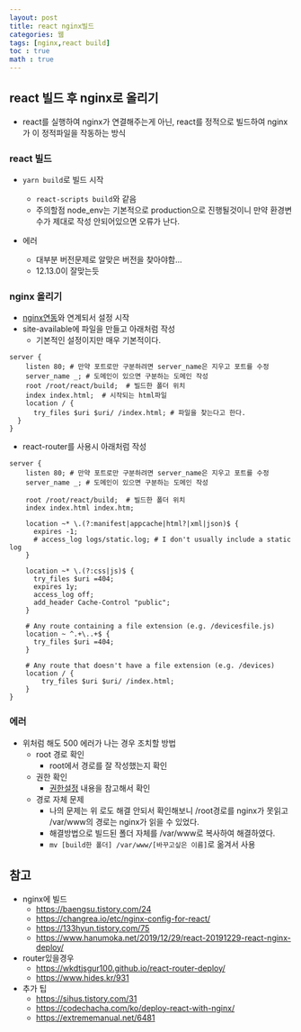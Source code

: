 ```yaml
---
layout: post
title: react nginx빌드
categories: 웹
tags: [nginx,react build]
toc : true
math : true
---
```



## react 빌드 후 nginx로 올리기
- react를 실행하여 nginx가 연결해주는게 아닌, react를 정적으로 빌드하여 nginx가 이 정적파일을 작동하는 방식


### react 빌드
- `yarn build`로 빌드 시작
  - `react-scripts build`와 같음
  - 주의할점 node_env는 기본적으로 production으로 진행될것이니 만약 환경변수가 제대로 작성 안되어있으면 오류가 난다.

- 에러
  - 대부분 버전문제로 알맞은 버전을 찾아야함...
  - 12.13.0이 잘맞는듯

### nginx 올리기
- [nginx연동](https://deokisys.github.io/%EC%9B%B9/2021/11/10/nginx%EA%B0%84%EB%8B%A8-express%EC%97%B0%EB%8F%99.html)와 연계되서 설정 시작
- site-available에 파일을 만들고 아래처럼 작성
  - 기본적인 설정이지만 매우 기본적이다.

```
server {
    listen 80; # 만약 포트로만 구분하려면 server_name은 지우고 포트를 수정
    server_name _; # 도메인이 있으면 구분하는 도메인 작성
    root /root/react/build;  # 빌드한 폴더 위치
    index index.html;  # 시작되는 html파일
    location / {
      try_files $uri $uri/ /index.html; # 파일을 찾는다고 한다.
  }
}
```

- react-router를 사용시 아래처럼 작성

```
server {
    listen 80; # 만약 포트로만 구분하려면 server_name은 지우고 포트를 수정
    server_name _; # 도메인이 있으면 구분하는 도메인 작성

    root /root/react/build;  # 빌드한 폴더 위치
    index index.html index.htm;      

    location ~* \.(?:manifest|appcache|html?|xml|json)$ {
      expires -1;
      # access_log logs/static.log; # I don't usually include a static log
    }

    location ~* \.(?:css|js)$ {
      try_files $uri =404;
      expires 1y;
      access_log off;
      add_header Cache-Control "public";
    }

    # Any route containing a file extension (e.g. /devicesfile.js)
    location ~ ^.+\..+$ {
      try_files $uri =404;
    }

    # Any route that doesn't have a file extension (e.g. /devices)
    location / {
        try_files $uri $uri/ /index.html;
    }
}
```


### 에러
- 위처럼 해도 500 에러가 나는 경우 조치할 방법
  - root 경로 확인
    - root에서 경로를 잘 작성했는지 확인
  - 권한 확인
    - [권한설정](https://baengsu.tistory.com/24) 내용을 참고해서 확인
  - 경로 자체 문제
    - 나의 문제는 위 로도 해결 안되서 확인해보니 /root경로를 nginx가 못읽고 /var/www의 경로는 nginx가 읽을 수 있었다.
    - 해결방법으로 빌드된 폴더 자체를 /var/www로 복사하여 해결하였다.
    - `mv [build한 폴더] /var/www/[바꾸고싶은 이름]`로 옮겨서 사용


## 참고
- nginx에 빌드
  - https://baengsu.tistory.com/24
  - https://changrea.io/etc/nginx-config-for-react/
  - https://133hyun.tistory.com/75
  - https://www.hanumoka.net/2019/12/29/react-20191229-react-nginx-deploy/
- router있을경우
  - https://wkdtjsgur100.github.io/react-router-deploy/
  - https://www.hides.kr/931
- 추가 팁
  - https://sihus.tistory.com/31
  - https://codechacha.com/ko/deploy-react-with-nginx/
  - https://extrememanual.net/6481
